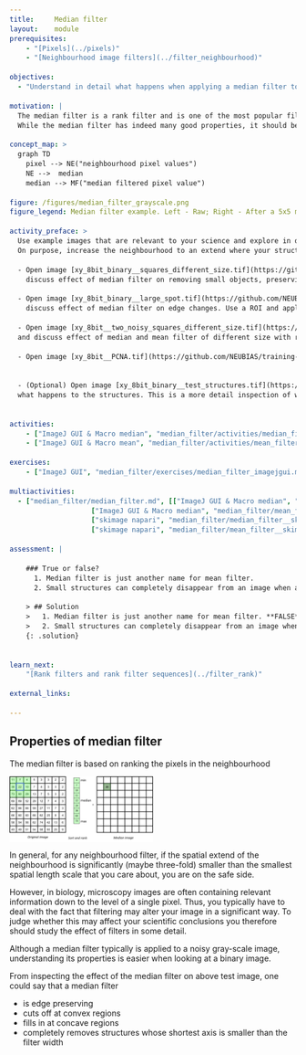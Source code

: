 ```yaml
---
title:     Median filter
layout:    module
prerequisites:
    - "[Pixels](../pixels)"
    - "[Neighbourhood image filters](../filter_neighbourhood)"

objectives:
  - "Understand in detail what happens when applying a median filter to an image"
  
motivation: |
  The median filter is a rank filter and is one of the most popular filters for reducing noise in microscopy images.
  While the median filter has indeed many good properties, it should be - like any other filter - used with care and a good understanding of its properties.
  
concept_map: >
  graph TD
    pixel --> NE("neighbourhood pixel values")
    NE -->  median
    median --> MF("median filtered pixel value")

figure: /figures/median_filter_grayscale.png
figure_legend: Median filter example. Left - Raw; Right - After a 5x5 median filter.

activity_preface: >
  Use example images that are relevant to your science and explore in detail what happens when applying a median filter.
  On purpose, increase the neighbourhood to an extend where your structures of interest become clearly compromised. Do some of all of these activities.

  - Open image [xy_8bit_binary__squares_different_size.tif](https://github.com/NEUBIAS/training-resources/raw/master/image_data/xy_8bit_binary__squares_different_size.tif)
    discuss effect of median filter on removing small objects, preserving edge and changing edges for large radii. 

  - Open image [xy_8bit_binary__large_spot.tif](https://github.com/NEUBIAS/training-resources/raw/master/image_data/xy_8bit_binary__large_spot.tif)
    discuss effect of median filter on edge changes. Use a ROI and apply filter only on the ROI. Compare also to mean filter. 

  - Open image [xy_8bit__two_noisy_squares_different_size.tif](https://github.com/NEUBIAS/training-resources/raw/master/image_data/xy_8bit__two_noisy_squares_different_size.tif)
  and discuss effect of median and mean filter of different size with respect to noise and preservation of structure. 

  - Open image [xy_8bit__PCNA.tif](https://github.com/NEUBIAS/training-resources/raw/master/image_data/xy_8bit__PCNA.tif)  and discuss effect of filters with respect to preservation of structure. 


  - (Optional) Open image [xy_8bit_binary__test_structures.tif](https://github.com/NEUBIAS/training-resources/raw/master/image_data/xy_8bit_binary__test_structures.tif) and discuss
  what happens to the structures. This is a more detail inspection of what does a median filter do.


activities:
    - ["ImageJ GUI & Macro median", "median_filter/activities/median_filter_imagejmacrogui.ijm", "java"]
    - ["ImageJ GUI & Macro mean", "median_filter/activities/mean_filter_imagejmacrogui.ijm", "java"]

exercises:
    - ["ImageJ GUI", "median_filter/exercises/median_filter_imagejgui.md"]

multiactivities:
  - ["median_filter/median_filter.md", [["ImageJ GUI & Macro median", "median_filter/median_filter_imagejmacrogui.ijm", "java"],
					["ImageJ GUI & Macro median", "median_filter/mean_filter_imagejmacrogui.ijm", "java"],
					["skimage napari", "median_filter/median_filter__skimage_napari.py", "python"],
					["skimage napari", "median_filter/mean_filter__skimage_napari.py", "python"]]]

assessment: |

    ### True or false? 
      1. Median filter is just another name for mean filter.
      2. Small structures can completely disappear from an image when applying a median filter. 
    
    > ## Solution
    >   1. Median filter is just another name for mean filter. **FALSE** 
    >   2. Small structures can completely disappear from an image when applying a median filter. **TRUE**
    {: .solution}
    
    
learn_next:
    "[Rank filters and rank filter sequences](../filter_rank)"

external_links:

---
```


## Properties of median filter

The median filter is based on ranking the pixels in the neighbourhood

<img src="../figures/median_filter_and_ranking.png"  align ="center" width="50%" >


In general, for any neighbourhood filter, if the spatial extend of the neighbourhood is significantly 
(maybe three-fold) smaller than the smallest spatial length scale that you care about, you are on the safe side.

However, in biology, microscopy images are often containing relevant information down to the level of a single pixel. Thus, you typically have to deal with the fact that filtering may alter your image in a significant way. To judge whether this may affect your scientific conclusions you therefore should study the effect of filters in some detail.

Although a median filter typically is applied to a noisy gray-scale image, understanding its properties is easier when looking at a binary image.

From inspecting the effect of the median filter on above test image, one could say that a median filter
- is edge preserving
- cuts off at convex regions
- fills in at concave regions
- completely removes structures whose shortest axis is smaller than the filter width
